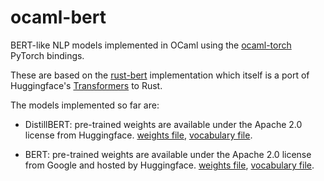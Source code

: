# ocaml-bert
BERT-like NLP models implemented in OCaml using the
[ocaml-torch](https://github.com/LaurentMazare/ocaml-torch) PyTorch bindings.

These are based on the [rust-bert](https://github.com/guillaume-be/rust-bert)
implementation which itself is a port of Huggingface's [Transformers](https://github.com/huggingface/transformers)
to Rust.

The models implemented so far are:

- DistillBERT:
  pre-trained weights are available under the Apache 2.0 license from Huggingface.
  [weights file](https://cdn.huggingface.co/distilbert-base-uncased-rust_model.ot),
  [vocabulary file](https://cdn.huggingface.co/bert-base-uncased-vocab.txt).

- BERT:
  pre-trained weights are available under the Apache 2.0 license from Google and hosted by Huggingface.
  [weights file](https://cdn.huggingface.co/bert-base-uncased-rust_model.ot),
  [vocabulary file](https://cdn.huggingface.co/bert-base-uncased-vocab.txt).
